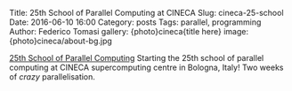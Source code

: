 Title: 25th School of Parallel Computing at CINECA
Slug: cineca-25-school
Date: 2016-06-10 16:00
Category: posts
Tags: parallel, programming
Author: Federico Tomasi
gallery: {photo}cineca{title here}
image: {photo}cineca/about-bg.jpg

[25th School of Parallel Computing](http://www.hpc.cineca.it/content/25th-summer-school-parallel-computing)
Starting the 25th school of parallel computing at CINECA supercomputing centre in Bologna, Italy! Two weeks of *crazy* parallelisation.
